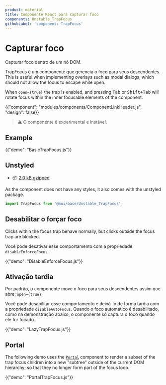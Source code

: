 ```yaml
---
product: material
title: Componente React para capturar foco
components: Unstable_TrapFocus
githubLabel: 'component: TrapFocus'
---
```


# Capturar foco

<p class="description">Capturar foco dentro de um nó DOM.</p>

TrapFocus é um componente que gerencia o foco para seus descendentes. This is useful when implementing overlays such as modal dialogs, which should not allow the focus to escape while open.

When `open={true}` the trap is enabled, and pressing <kbd class="key">Tab</kbd> or <kbd><kbd class="key">Shift</kbd>+<kbd class="key">Tab</kbd></kbd> will rotate focus within the inner focusable elements of the component.

{{"component": "modules/components/ComponentLinkHeader.js", "design": false}}

> ⚠️ O componente é experimental e instável.

## Example

{{"demo": "BasicTrapFocus.js"}}

## Unstyled

- 📦 [2.0 kB gzipped](https://bundlephobia.com/package/@mui/base@latest)

As the component does not have any styles, it also comes with the unstyled package.

```js
import TrapFocus from '@mui/base/Unstable_TrapFocus';
```

## Desabilitar o forçar foco

Clicks within the focus trap behave normally, but clicks outside the focus trap are blocked.

Você pode desativar esse comportamento com a propriedade `disableEnforceFocus`.

{{"demo": "DisableEnforceFocus.js"}}

## Ativação tardia

Por padrão, o componente move o foco para seus descendentes assim que abre: `open={true}`.

Você pode desabilitar esse comportamento e deixá-lo de forma tardia com a propriedade  `disableAutoFocus`. Quando o foco automático é desabilitado, como na demonstração abaixo, o componente só captura o foco quando ele for focado.

{{"demo": "LazyTrapFocus.js"}}

## Portal

The following demo uses the [`Portal`](/material/components/portal/) component to render a subset of the trap focus children into a new "subtree" outside of the current DOM hierarchy; so that they no longer form part of the focus loop.

{{"demo": "PortalTrapFocus.js"}}
